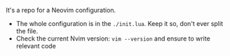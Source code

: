 It's a repo for a Neovim configuration.

- The whole configuration is in the `./init.lua`. Keep it so, don't ever split
  the file.
- Check the current Nvim version: `vim --version` and ensure to write relevant
  code
